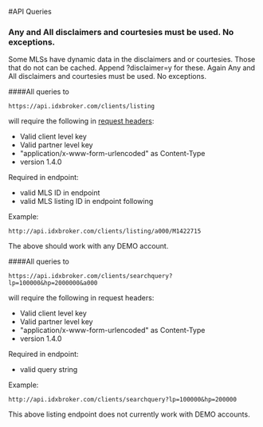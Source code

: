 #API Queries

### Any and All disclaimers and courtesies must be used. No exceptions.
Some MLSs have dynamic data in the disclaimers and or courtesies.
Those that do not can be cached. Append ?disclaimer=y for these. Again Any and All disclaimers and courtesies must be used. No exceptions.



####All queries to

    https://api.idxbroker.com/clients/listing

will require the following in [request headers](https://developers.idxbroker.com/idx-broker-api/api-request-and-response-headers/):

* Valid client level key
* Valid partner level key
* "application/x-www-form-urlencoded" as Content-Type
* version 1.4.0

Required in endpoint:

* valid MLS ID in endpoint
* valid MLS listing ID in endpoint following


Example: 

    http://api.idxbroker.com/clients/listing/a000/M1422715

The above should work with any DEMO account.

####All queries to

    https://api.idxbroker.com/clients/searchquery?lp=100000&hp=2000000&a000

will require the following in request headers:

* Valid client level key
* Valid partner level key
* "application/x-www-form-urlencoded" as Content-Type
* version 1.4.0

Required in endpoint:
* valid query string

Example:

    http://api.idxbroker.com/clients/searchquery?lp=100000&hp=200000

This above listing endpoint does not currently work with DEMO accounts.
